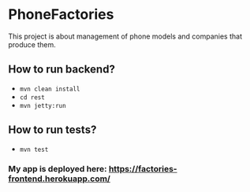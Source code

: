 # PhoneFactories

This project is about management of phone models and companies that produce them.

## How to run backend?

* ```mvn clean install```
* ```cd rest```
* ```mvn jetty:run```

## How to run tests?

* ```mvn test```

### My app is deployed here:  https://factories-frontend.herokuapp.com/